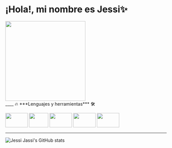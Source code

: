 # ¡Hola!, mi nombre es Jessi✨


<img src="https://image.freepik.com/free-vector/young-woman-working-laptop-illustration_39663-268.jpg" align='rigth' width="250" height="250" />
<div align='left'
- ⚡ Amante de la tecnología
- 👀 Buscando cambiar el mundo
- 🙌 Seguir aprendiendo
/>
____
🔥 ***Lenguajes y herramientas*** 🛠️

   <img src="https://i.giphy.com/media/ln7z2eWriiQAllfVcn/giphy.gif" width="70" height="45" /> <img src="https://media.giphy.com/media/XAxylRMCdpbEWUAvr8/giphy.gif" width="60" height="45" /> <img src="https://media.giphy.com/media/fsEaZldNC8A1PJ3mwp/giphy.gif" width="70" height="45" /> <img src="https://hackernoon.com/images/1*KBGdMaU_emZX4XR1AvkD4A.gif" width="70" height="45" /> <img src="https://i.pinimg.com/originals/74/50/14/74501403f53a5ed702543483addd5e21.gif" width="70" height="45" />

____
![Jessi Jassi's GitHub stats](https://github-readme-stats.vercel.app/api?username=Jessi19Jassi&show_icons=true&theme=radical)
